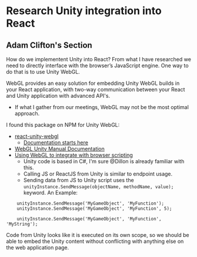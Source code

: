# Research Unity integration into React

## Adam Clifton's Section

How do we implementent Unity into React? From what I have researched we need to directly interface with the browser’s JavaScript engine.  One way to do that is to use Unity WebGL.  

WebGL provides an easy solution for embedding Unity WebGL builds in your React application, with two-way communication between your React and Unity application with advanced API's.  

- If what I gather from our meetings, WebGL may not be the most optimal approach.  

I found this package on NPM for Unity WebGL:

- [react-unity-webgl](https://www.npmjs.com/package/react-unity-webgl)
  - [Documentation starts here](https://github.com/elraccoone/react-unity-webgl/wiki)
- [WebGL Unity Manual Documentation](https://docs.unity3d.com/Manual/webgl.html)  
- [Using WebGL to integrate with browser scripting](https://docs.unity3d.com/Manual/webgl-interactingwithbrowserscripting.html)
  - Unity code is based in C#, I'm sure @Dillon is already familiar with this. 
  - Calling JS or ReactJS from Unity is similar to endpoint usage.
  - Sending data from JS to Unity script uses the `unityInstance.SendMessage(objectName, methodName, value);` keyword.  An Example:

```
    unityInstance.SendMessage('MyGameObject', 'MyFunction');
    unityInstance.SendMessage('MyGameObject', 'MyFunction', 5);

    unityInstance.SendMessage('MyGameObject', 'MyFunction', 'MyString');
```
Code from Unity looks like it is executed on its own scope, so we should be able to embed the Unity content without conflicting with anything else on the web application page.  
